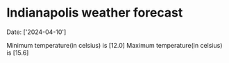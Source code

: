 # Indianapolis weather forecast 
Date: ['2024-04-10'] 

Minimum temperature(in celsius) is [12.0] 
Maximum temperature(in celsius) is [15.6]